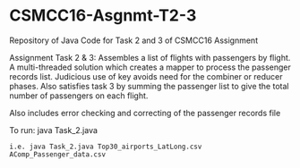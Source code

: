 # CSMCC16-Asgnmt-T2-3
Repository of Java Code for Task 2 and 3 of CSMCC16 Assignment


Assignment Task 2 & 3:
Assembles a list of flights with passengers by flight.
A multi-threaded solution which creates a mapper to process the passenger records list.
Judicious use of key avoids need for the combiner or reducer phases.
Also satisfies task 3 by summing the passenger list to give the total number of
passengers on each flight.

Also includes error checking and correcting of the passenger records file

To run:
    java Task_2.java <files>
    
    i.e. java Task_2.java Top30_airports_LatLong.csv AComp_Passenger_data.csv

 

